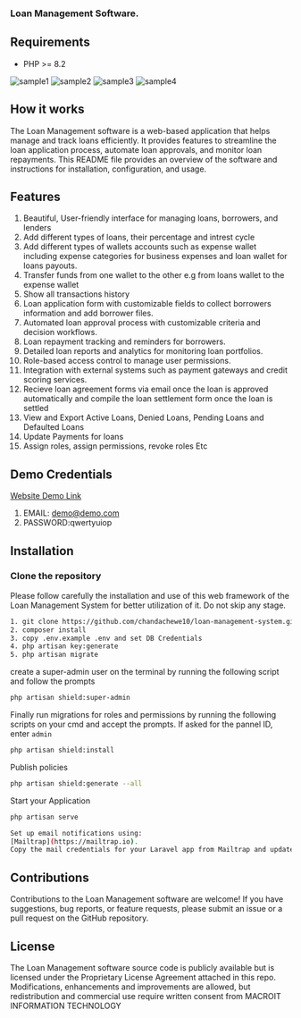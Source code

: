 
### Loan Management Software.

## Requirements

- PHP >= 8.2

![sample1](https://github.com/user-attachments/assets/f57b4435-24a4-467d-9518-d8397b2e81ce)
![sample2](https://github.com/user-attachments/assets/84e6a945-e47b-49a9-a950-660ecba8ced5)
![sample3](https://github.com/user-attachments/assets/0e3bbcb2-d370-481d-b47b-e22b7c0addd1)
![sample4](https://github.com/user-attachments/assets/3bd6032a-a62e-4469-94ff-74a7bfc1058d)


## How it works

The Loan Management software is a web-based application that helps manage and track loans efficiently. It provides features to streamline the loan application process, automate loan approvals, and monitor loan repayments. This README file provides an overview of the software and instructions for installation, configuration, and usage.


## Features

1. Beautiful, User-friendly interface for managing loans, borrowers, and lenders
2. Add different types of loans, their percentage and intrest cycle 
3. Add different types of wallets accounts such as expense wallet including expense categories for business expenses and loan wallet for loans payouts. 
4. Transfer funds from one wallet to the other e.g from loans wallet to the expense wallet
5. Show all transactions history  
6. Loan application form with customizable fields to collect borrowers information and add borrower files.
7. Automated loan approval process with customizable criteria and decision workflows.
8. Loan repayment tracking and reminders for borrowers.
9. Detailed loan reports and analytics for monitoring loan portfolios.
10. Role-based access control to manage user permissions.
11. Integration with external systems such as payment gateways and credit scoring services.
12. Recieve loan agreement forms via email once the loan is approved automatically and compile the loan settlement form once the loan is settled
13. View and Export Active Loans, Denied Loans, Pending Loans and Defaulted Loans
14. Update Payments for loans
15. Assign roles, assign permissions, revoke roles Etc 


## Demo Credentials

[Website Demo Link](https://lendfy-development.macroit.org)

1. EMAIL: demo@demo.com
2. PASSWORD:qwertyuiop



## Installation

### Clone the repository
Please follow carefully the installation and use of this web framework of the Loan Management System for better utilization of it. Do not skip any stage.

```bash
1. git clone https://github.com/chandachewe10/loan-management-system.git
2. composer install
3. copy .env.example .env and set DB Credentials
4. php artisan key:generate
5. php artisan migrate 

```
 
create a super-admin user on the terminal by running the following script and follow the prompts

```bash
php artisan shield:super-admin
```

Finally run migrations for roles and permissions by running the following scripts on your cmd and accept the prompts.
If asked for the pannel ID, enter `admin`

```bash
php artisan shield:install
```

Publish policies

```bash
php artisan shield:generate --all
```

Start your Application 

```bash
php artisan serve
```

```bash
Set up email notifications using:
[Mailtrap](https://mailtrap.io). 
Copy the mail credentials for your Laravel app from Mailtrap and update the corresponding settings in your `.env` file.
```


## Contributions
Contributions to the Loan Management software are welcome! If you have suggestions, bug reports, or feature requests, please submit an issue or a pull request on the GitHub repository.

## License
The Loan Management software source code is publicly available but is licensed under the Proprietary License Agreement attached in this repo. Modifications, enhancements and improvements are allowed, but redistribution and commercial use require written consent from MACROIT INFORMATION TECHNOLOGY

